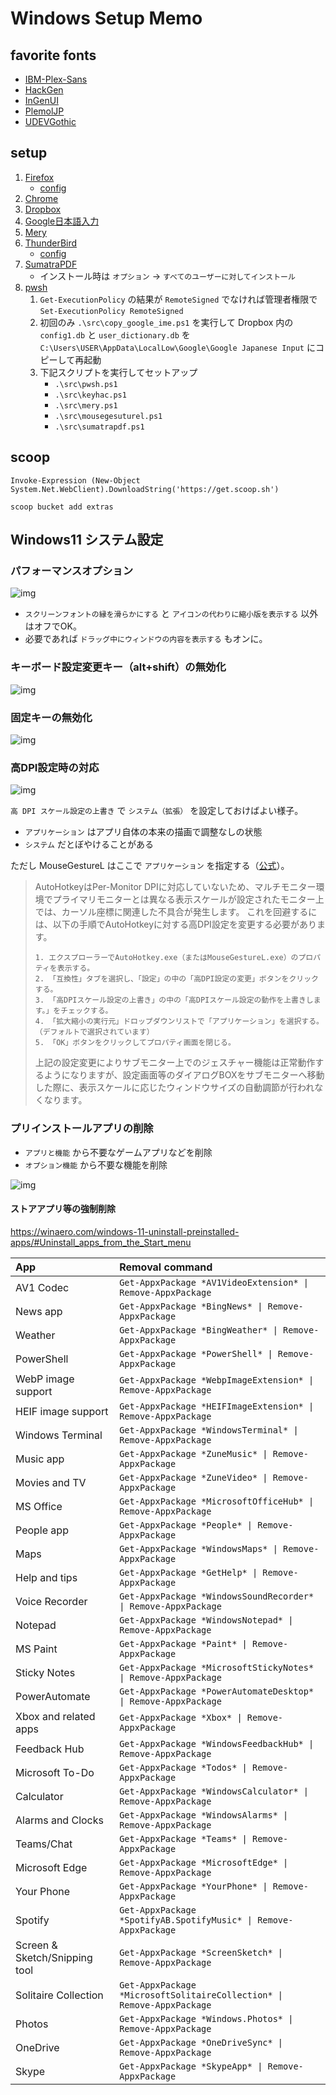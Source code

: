 # Windows Setup Memo

## favorite fonts

+ [IBM-Plex-Sans](https://github.com/IBM/plex/releases)
+ [HackGen](https://github.com/yuru7/HackGen/releases)
+ [InGenUI](https://github.com/yuru7/InGenUI/releases)
+ [PlemolJP](https://github.com/yuru7/PlemolJP/releases)
+ [UDEVGothic](https://github.com/yuru7/udev-gothic/releases)

## setup

1. [Firefox](https://www.mozilla.org/ja/firefox/new/)
    + [config](./app_config/firefox.md)
1. [Chrome](https://www.google.com/intl/ja/chrome/)
1. [Dropbox](https://www.dropbox.com/home)
1. [Google日本語入力](https://www.google.co.jp/ime/)
1. [Mery](https://www.haijin-boys.com/)
1. [ThunderBird](https://www.thunderbird.net/ja/)
    + [config](./app_config/thunderbird.md)
1. [SumatraPDF](https://www.sumatrapdfreader.org/download-free-pdf-viewer)
    + インストール時は `オプション` → `すべてのユーザーに対してインストール`
1. [pwsh](https://github.com/PowerShell/PowerShell/releases)
    1. `Get-ExecutionPolicy` の結果が `RemoteSigned` でなければ管理者権限で `Set-ExecutionPolicy RemoteSigned`
    1.  初回のみ `.\src\copy_google_ime.ps1` を実行して Dropbox 内の `config1.db` と `user_dictionary.db` を `C:\Users\USER\AppData\LocalLow\Google\Google Japanese Input` にコピーして再起動
    1. 下記スクリプトを実行してセットアップ
        + `.\src\pwsh.ps1`
        + `.\src\keyhac.ps1`
        + `.\src\mery.ps1`
        + `.\src\mousegesuturel.ps1`
        + `.\src\sumatrapdf.ps1`

## scoop

```
Invoke-Expression (New-Object System.Net.WebClient).DownloadString('https://get.scoop.sh')
```

```
scoop bucket add extras
```

## Windows11 システム設定

### パフォーマンスオプション

![img](./img/perform.png)

+ `スクリーンフォントの縁を滑らかにする` と `アイコンの代わりに縮小版を表示する` 以外はオフでOK。
+ 必要であれば `ドラッグ中にウィンドウの内容を表示する` もオンに。

### キーボード設定変更キー（alt+shift）の無効化

![img](./img/keyboard.png)

### 固定キーの無効化

![img](./img/fixkey.png)

### 高DPI設定時の対応

![img](./img/dpi.png)

`高 DPI スケール設定の上書き` で `システム（拡張）` を設定しておけばよい様子。

+ `アプリケーション` はアプリ自体の本来の描画で調整なしの状態
+ `システム` だとぼやけることがある

ただし MouseGestureL はここで `アプリケーション` を指定する（[公式](http://hp.vector.co.jp/authors/VA018351/mglahk.html)）。

> AutoHotkeyはPer-Monitor DPIに対応していないため、マルチモニター環境でプライマリモニターとは異なる表示スケールが設定されたモニター上では、カーソル座標に関連した不具合が発生します。 これを回避するには、以下の手順でAutoHotkeyに対する高DPI設定を変更する必要があります。
> 
>     1. エクスプローラーでAutoHotkey.exe（またはMouseGestureL.exe）のプロパティを表示する。
>     2. 「互換性」タブを選択し、「設定」の中の「高DPI設定の変更」ボタンをクリックする。
>     3. 「高DPIスケール設定の上書き」の中の「高DPIスケール設定の動作を上書きします。」をチェックする。
>     4. 「拡大縮小の実行元」ドロップダウンリストで「アプリケーション」を選択する。（デフォルトで選択されています）
>     5. 「OK」ボタンをクリックしてプロパティ画面を閉じる。
> 
> 上記の設定変更によりサブモニター上でのジェスチャー機能は正常動作するようになりますが、設定画面等のダイアログBOXをサブモニターへ移動した際に、表示スケールに応じたウィンドウサイズの自動調節が行われなくなります。

### プリインストールアプリの削除

+ `アプリと機能` から不要なゲームアプリなどを削除
+ `オプション機能` から不要な機能を削除

![img](./img/app.png)

#### ストアアプリ等の強制削除

https://winaero.com/windows-11-uninstall-preinstalled-apps/#Uninstall_apps_from_the_Start_menu

|App|Removal command|
|:---|:---|
|AV1 Codec| `Get-AppxPackage *AV1VideoExtension* \| Remove-AppxPackage` |
|News app| `Get-AppxPackage *BingNews* \| Remove-AppxPackage` |
|Weather| `Get-AppxPackage *BingWeather* \| Remove-AppxPackage` |
|PowerShell| `Get-AppxPackage *PowerShell* \| Remove-AppxPackage` |
|WebP image support| `Get-AppxPackage *WebpImageExtension* \| Remove-AppxPackage` |
|HEIF image support| `Get-AppxPackage *HEIFImageExtension* \| Remove-AppxPackage` |
|Windows Terminal| `Get-AppxPackage *WindowsTerminal* \| Remove-AppxPackage` |
|Music app| `Get-AppxPackage *ZuneMusic* \| Remove-AppxPackage` |
|Movies and TV| `Get-AppxPackage *ZuneVideo* \| Remove-AppxPackage` |
|MS Office| `Get-AppxPackage *MicrosoftOfficeHub* \| Remove-AppxPackage` |
|People app| `Get-AppxPackage *People* \| Remove-AppxPackage` |
|Maps| `Get-AppxPackage *WindowsMaps* \| Remove-AppxPackage` |
|Help and tips| `Get-AppxPackage *GetHelp* \| Remove-AppxPackage` |
|Voice Recorder| `Get-AppxPackage *WindowsSoundRecorder* \| Remove-AppxPackage` |
|Notepad| `Get-AppxPackage *WindowsNotepad* \| Remove-AppxPackage` |
|MS Paint| `Get-AppxPackage *Paint* \| Remove-AppxPackage` |
|Sticky Notes| `Get-AppxPackage *MicrosoftStickyNotes* \| Remove-AppxPackage` |
|PowerAutomate| `Get-AppxPackage *PowerAutomateDesktop* \| Remove-AppxPackage` |
|Xbox and related apps| `Get-AppxPackage *Xbox* \| Remove-AppxPackage` |
|Feedback Hub| `Get-AppxPackage *WindowsFeedbackHub* \| Remove-AppxPackage` |
|Microsoft To-Do| `Get-AppxPackage *Todos* \| Remove-AppxPackage` |
|Calculator| `Get-AppxPackage *WindowsCalculator* \| Remove-AppxPackage` |
|Alarms and Clocks| `Get-AppxPackage *WindowsAlarms* \| Remove-AppxPackage` |
|Teams/Chat| `Get-AppxPackage *Teams* \| Remove-AppxPackage` |
|Microsoft Edge| `Get-AppxPackage *MicrosoftEdge* \| Remove-AppxPackage` |
|Your Phone| `Get-AppxPackage *YourPhone* \| Remove-AppxPackage` |
|Spotify| `Get-AppxPackage *SpotifyAB.SpotifyMusic* \| Remove-AppxPackage` |
|Screen & Sketch/Snipping tool| `Get-AppxPackage *ScreenSketch* \| Remove-AppxPackage` |
|Solitaire Collection| `Get-AppxPackage *MicrosoftSolitaireCollection* \| Remove-AppxPackage` |
|Photos| `Get-AppxPackage *Windows.Photos* \| Remove-AppxPackage` |
|OneDrive| `Get-AppxPackage *OneDriveSync* \| Remove-AppxPackage` |
|Skype| `Get-AppxPackage *SkypeApp* \| Remove-AppxPackage` |
